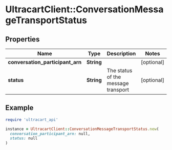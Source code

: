 # UltracartClient::ConversationMessageTransportStatus

## Properties

| Name | Type | Description | Notes |
| ---- | ---- | ----------- | ----- |
| **conversation_participant_arn** | **String** |  | [optional] |
| **status** | **String** | The status of the message transport | [optional] |

## Example

```ruby
require 'ultracart_api'

instance = UltracartClient::ConversationMessageTransportStatus.new(
  conversation_participant_arn: null,
  status: null
)
```

